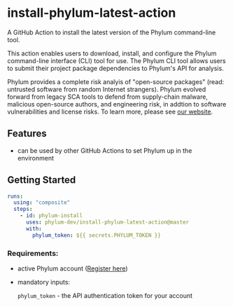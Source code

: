 # install-phylum-latest-action
A GitHub Action to install the latest version of the Phylum command-line tool.

This action enables users to download, install, and configure the Phylum command-line interface (CLI) tool for use. The Phylum CLI tool allows users to submit their project package dependencies to Phylum's API for analysis. 

Phylum provides a complete risk analyis of "open-source packages" (read: untrusted software from random Internet strangers). Phylum evolved forward from legacy SCA tools to defend from supply-chain malware, malicious open-source authors, and engineering risk, in addtion to software vulnerabilities and license risks. To learn more, please see [our website](https://phylum.io).



## Features
- can be used by other GitHub Actions to set Phylum up in the environment

## Getting Started
```yaml
runs:
  using: "composite"
  steps:
    - id: phylum-install
      uses: phylum-dev/install-phylum-latest-action@master
      with:
        phylum_token: ${{ secrets.PHYLUM_TOKEN }}
```


### Requirements:
- active Phylum account ([Register here](https://app.phylum.io/auth/registration))
- mandatory inputs:
  
  `phylum_token` - the API authentication token for your account
